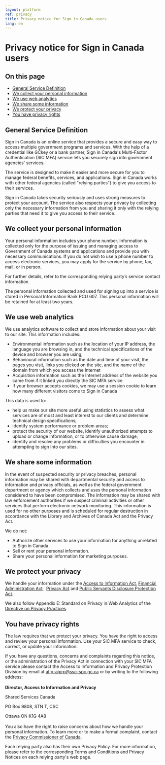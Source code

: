 ```yaml
---
layout: platform
ref: privacy
title: Privacy notice for Sign in Canada users
lang: en
---
```


# Privacy notice for Sign in Canada users

## On this page

- [General Service Definition](#general-service-definition)
- [We collect your personal information](#we-collect-your-personal-information)
- [We use web analytics](#we-use-web-analytics)
- [We share some information](#we-share-some-information)
- [We protect your privacy](#we-protect-your-privacy)
- [You have privacy rights](#you-have-privacy-rights)

## General Service Definition


Sign in Canada is an online service that provides a secure and easy way to access multiple government programs and services. With the help of a credential like GCkey or a bank partner, Sign in Canada's Multi-Factor Authentication (SIC MFA) service lets you securely sign into government agencies' services.

The service is designed to make it easier and more secure for you to manage federal benefits, services, and applications. Sign in Canada works with other federal agencies (called "relying parties") to give you access to their services.

Sign in Canada takes security seriously and uses strong measures to protect your account. The service also respects your privacy by collecting only the necessary information from you and sharing it only with the relying parties that need it to give you access to their service.

## We collect your personal information

Your personal information includes your phone number. Information is collected only for the purpose of issuing and managing access to Government of Canada systems and applications and provide you with necessary communications. If you do not wish to use a phone number to access electronic services, you may apply for the service by phone, fax, mail, or in person.

For further details, refer to the corresponding relying party’s service contact information.

The personal information collected and used for signing up into a service is stored in Personal Information Bank PCU 607. This personal information will be retained for at least two years.

## We use web analytics

We use analytics software to collect and store information about your visit to our site. This information includes:

- Environmental information such as the location of your IP address, the language you are browsing in, and the technical specifications of the device and browser you are using;
- Behavioural information such as the date and time of your visit, the pages you visit, links you clicked on the site, and the name of the domain from which you access the Internet
- Acquisition information such as the Internet address of the website you came from if it linked you directly the SIC MFA service
- If your browser accepts cookies, we may use a session cookie to learn how many different visitors come to Sign in Canada

This data is used to:

- help us make our site more useful using statistics to assess what services are of most and least interest to our clients and determine technical design specifications;
- identify system performance or problem areas;
- protect the security of our website, identify unauthorized attempts to upload or change information, or to otherwise cause damage;
- identify and resolve any problems or difficulties you encounter in attempting to sign into our sites.

## We share some information 

In the event of suspected security or privacy breaches, personal information may be shared with departmental security and access to information and privacy officials, as well as the federal government department or agency which collects and uses the personal information considered to have been compromised. The information may be shared with law enforcement authorities if we suspect criminal activities or other services that perform electronic network monitoring. This information is used for no other purposes and is scheduled for regular destruction in accordance with the Library and Archives of Canada Act and the Privacy Act.  
 
We do not:
- Authorize other services to use your information for anything unrelated to Sign in Canada
- Sell or rent your personal information.
- Share your personal information for marketing purposes.

## We protect your privacy

We handle your information under the [Access to Information Act](https://laws-lois.justice.gc.ca/eng/acts/a-1/page-1.html), [Financial Administration Act](https://laws-lois.justice.gc.ca/eng/acts/f-11/),  [Privacy Act](https://laws-lois.justice.gc.ca/ENG/ACTS/P-21/index.html) and [Public Servants Disclosure Protection Act](https://laws-lois.justice.gc.ca/eng/acts/p-31.9/).  

We also follow Appendix E: Standard on Privacy in Web Analytics of the [Directive on Privacy Practices](https://www.tbs-sct.canada.ca/pol/doc-eng.aspx?id=18309).

## You have privacy rights

The law requires that we protect your privacy. You have the right to access and review your personal information. Use your SIC MFA service to check, correct, or update your information. 

If you have any questions, concerns and complaints regarding this notice, or the administration of the Privacy Act in connection with your SIC MFA service please contact the Access to Information and Privacy Protection Division by email at atip-aiprp@ssc-spc.gc.ca or by writing to the following address:  
<br/>
**Director, Access to Information and Privacy**

Shared Services Canada 

PO Box 9808, STN T, CSC

Ottawa ON K1G 4A8  
<br/>
You also have the right to raise concerns about how we handle your personal information. To learn more or to make a formal complaint, contact the [Privacy Commissioner of Canada](https://www.priv.gc.ca/en/for-individuals/).

Each relying party also has their own Privacy Policy. For more information, please refer to the corresponding Terms and Conditions and Privacy Notices on each relying party's web page.


